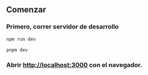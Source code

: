 ## Comenzar

### Primero, correr servidor de desarrollo

```bash
npm run dev

pnpm dev
```

### Abrir [http://localhost:3000](http://localhost:3000) con el navegador.
